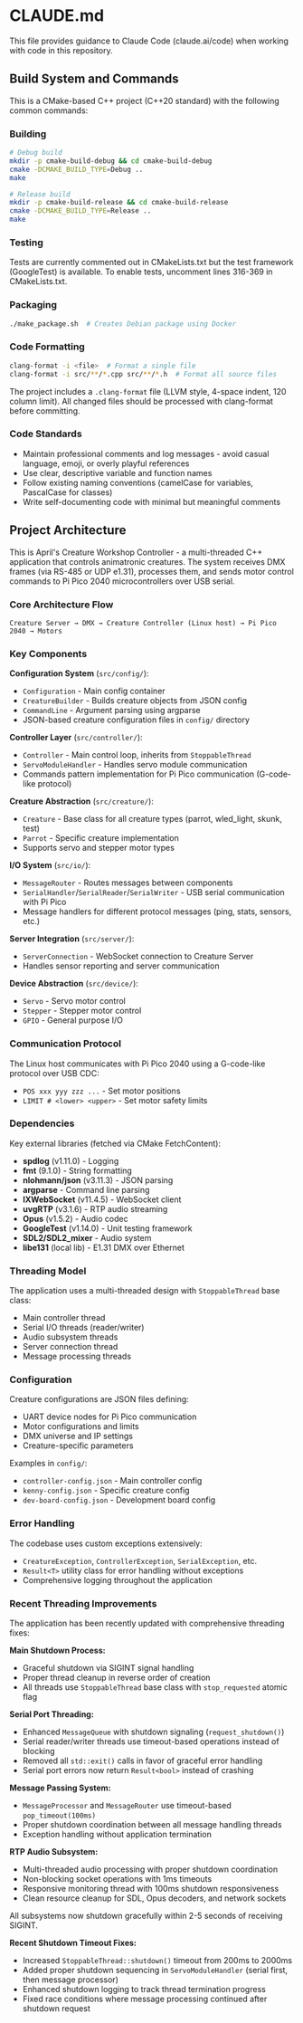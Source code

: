 # CLAUDE.md

This file provides guidance to Claude Code (claude.ai/code) when working with code in this repository.

## Build System and Commands

This is a CMake-based C++ project (C++20 standard) with the following common commands:

### Building
```bash
# Debug build
mkdir -p cmake-build-debug && cd cmake-build-debug
cmake -DCMAKE_BUILD_TYPE=Debug ..
make

# Release build  
mkdir -p cmake-build-release && cd cmake-build-release
cmake -DCMAKE_BUILD_TYPE=Release ..
make
```

### Testing
Tests are currently commented out in CMakeLists.txt but the test framework (GoogleTest) is available. To enable tests, uncomment lines 316-369 in CMakeLists.txt.

### Packaging
```bash
./make_package.sh  # Creates Debian package using Docker
```

### Code Formatting
```bash
clang-format -i <file>  # Format a single file
clang-format -i src/**/*.cpp src/**/*.h  # Format all source files
```
The project includes a `.clang-format` file (LLVM style, 4-space indent, 120 column limit). All changed files should be processed with clang-format before committing.

### Code Standards
- Maintain professional comments and log messages - avoid casual language, emoji, or overly playful references
- Use clear, descriptive variable and function names
- Follow existing naming conventions (camelCase for variables, PascalCase for classes)
- Write self-documenting code with minimal but meaningful comments

## Project Architecture

This is April's Creature Workshop Controller - a multi-threaded C++ application that controls animatronic creatures. The system receives DMX frames (via RS-485 or UDP e1.31), processes them, and sends motor control commands to Pi Pico 2040 microcontrollers over USB serial.

### Core Architecture Flow
```
Creature Server → DMX → Creature Controller (Linux host) → Pi Pico 2040 → Motors
```

### Key Components

**Configuration System** (`src/config/`):
- `Configuration` - Main config container
- `CreatureBuilder` - Builds creature objects from JSON config
- `CommandLine` - Argument parsing using argparse
- JSON-based creature configuration files in `config/` directory

**Controller Layer** (`src/controller/`):
- `Controller` - Main control loop, inherits from `StoppableThread`
- `ServoModuleHandler` - Handles servo module communication
- Commands pattern implementation for Pi Pico communication (G-code-like protocol)

**Creature Abstraction** (`src/creature/`):
- `Creature` - Base class for all creature types (parrot, wled_light, skunk, test)
- `Parrot` - Specific creature implementation
- Supports servo and stepper motor types

**I/O System** (`src/io/`):
- `MessageRouter` - Routes messages between components
- `SerialHandler`/`SerialReader`/`SerialWriter` - USB serial communication with Pi Pico
- Message handlers for different protocol messages (ping, stats, sensors, etc.)

**Server Integration** (`src/server/`):
- `ServerConnection` - WebSocket connection to Creature Server
- Handles sensor reporting and server communication

**Device Abstraction** (`src/device/`):
- `Servo` - Servo motor control
- `Stepper` - Stepper motor control  
- `GPIO` - General purpose I/O

### Communication Protocol

The Linux host communicates with Pi Pico 2040 using a G-code-like protocol over USB CDC:
- `POS xxx yyy zzz ...` - Set motor positions
- `LIMIT # <lower> <upper>` - Set motor safety limits

### Dependencies

Key external libraries (fetched via CMake FetchContent):
- **spdlog** (v1.11.0) - Logging
- **fmt** (9.1.0) - String formatting  
- **nlohmann/json** (v3.11.3) - JSON parsing
- **argparse** - Command line parsing
- **IXWebSocket** (v11.4.5) - WebSocket client
- **uvgRTP** (v3.1.6) - RTP audio streaming
- **Opus** (v1.5.2) - Audio codec
- **GoogleTest** (v1.14.0) - Unit testing framework
- **SDL2/SDL2_mixer** - Audio system
- **libe131** (local lib) - E1.31 DMX over Ethernet

### Threading Model

The application uses a multi-threaded design with `StoppableThread` base class:
- Main controller thread
- Serial I/O threads (reader/writer)
- Audio subsystem threads
- Server connection thread
- Message processing threads

### Configuration

Creature configurations are JSON files defining:
- UART device nodes for Pi Pico communication
- Motor configurations and limits  
- DMX universe and IP settings
- Creature-specific parameters

Examples in `config/`:
- `controller-config.json` - Main controller config
- `kenny-config.json` - Specific creature config
- `dev-board-config.json` - Development board config

### Error Handling

The codebase uses custom exceptions extensively:
- `CreatureException`, `ControllerException`, `SerialException`, etc.
- `Result<T>` utility class for error handling without exceptions
- Comprehensive logging throughout the application

### Recent Threading Improvements

The application has been recently updated with comprehensive threading fixes:

**Main Shutdown Process:**
- Graceful shutdown via SIGINT signal handling
- Proper thread cleanup in reverse order of creation
- All threads use `StoppableThread` base class with `stop_requested` atomic flag

**Serial Port Threading:**
- Enhanced `MessageQueue` with shutdown signaling (`request_shutdown()`)
- Serial reader/writer threads use timeout-based operations instead of blocking
- Removed all `std::exit()` calls in favor of graceful error handling
- Serial port errors now return `Result<bool>` instead of crashing

**Message Passing System:**
- `MessageProcessor` and `MessageRouter` use timeout-based `pop_timeout(100ms)`
- Proper shutdown coordination between all message handling threads
- Exception handling without application termination

**RTP Audio Subsystem:**
- Multi-threaded audio processing with proper shutdown coordination
- Non-blocking socket operations with 1ms timeouts
- Responsive monitoring thread with 100ms shutdown responsiveness
- Clean resource cleanup for SDL, Opus decoders, and network sockets

All subsystems now shutdown gracefully within 2-5 seconds of receiving SIGINT.

**Recent Shutdown Timeout Fixes:**
- Increased `StoppableThread::shutdown()` timeout from 200ms to 2000ms
- Added proper shutdown sequencing in `ServoModuleHandler` (serial first, then message processor)
- Enhanced shutdown logging to track thread termination progress
- Fixed race conditions where message processing continued after shutdown request